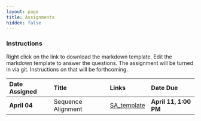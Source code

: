 ```yaml
---
layout: page
title: Assignments
hidden: false
---
```



### Instructions

Right click on the link to download the markdown template.  Edit the markdown template to answer the questions.  The assignment will be turned in via git.  Instructions on that will be forthcoming.

| Date Assigned       | Title              | Links                                                                   | Date Due           |
|:--------------------|:-------------------|:------------------------------------------------------------------------|:-------------------|
| __April 04__        | Sequence Alignment | [SA_template]({{site.baseurl}}/assignments/Assignment_1_SA_template.md) | __April 11, 1:00 PM__  |

<!-- | __April 12__        | Loops, BLAST       | template in github repo                                                 | __April 23, 9AM__  |
| __April 19 and 24__ | R Parts 1 and 2    | See Assignment3 in github                                               | __April 30, 9AM__  |
| __May 1__           | R SNPs and GWAS    | See Assignment 4 in github                                              | __May 4, 11:59PM__ |
| __May10__           | Shiny              | See Shiny Lab Page                                                      | __May 15, 1PM__    |
| __May15__           | Illumina, IGV, SNPs | See Assignment 5 in Github                                             | __May 22, 1:10PM__  |
| __May 22__          | Differential expression, GO, promoters  | See Assignment 6 in Github                         | __May 29, 1:10PM__  |
| __May 29__          | Clustering         | See Assignment 7 template in Github                                     | __June 5th, 1:10 PM__ |
| __May 29__          | Networks           | See Assignment 8 template in Github                                     | __June 5th, 1:10 PM__ |
| __June 5__          | Metagenomics       | See Assignment 9 template in Github                                     | __June 8th, 9:00 AM__ | -->
